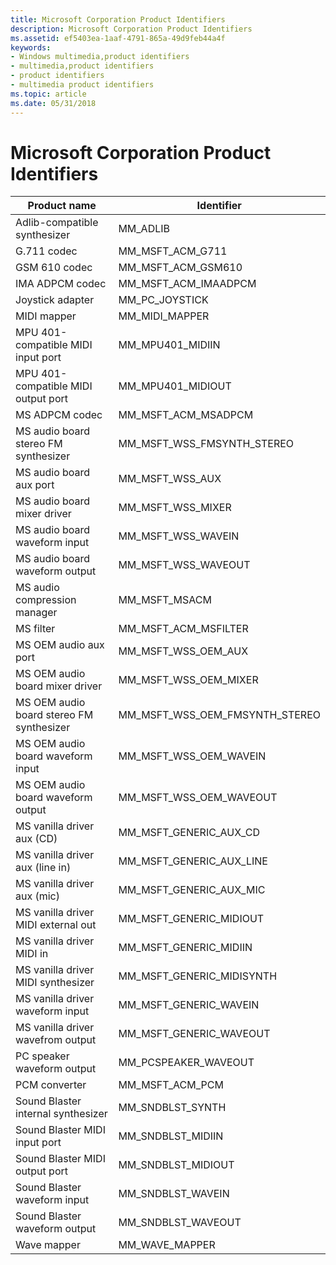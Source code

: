 ```yaml
---
title: Microsoft Corporation Product Identifiers
description: Microsoft Corporation Product Identifiers
ms.assetid: ef5403ea-1aaf-4791-865a-49d9feb44a4f
keywords:
- Windows multimedia,product identifiers
- multimedia,product identifiers
- product identifiers
- multimedia product identifiers
ms.topic: article
ms.date: 05/31/2018
---
```


# Microsoft Corporation Product Identifiers



| Product name                             | Identifier                          |
|------------------------------------------|-------------------------------------|
| Adlib-compatible synthesizer             | MM\_ADLIB                           |
| G.711 codec                              | MM\_MSFT\_ACM\_G711                 |
| GSM 610 codec                            | MM\_MSFT\_ACM\_GSM610               |
| IMA ADPCM codec                          | MM\_MSFT\_ACM\_IMAADPCM             |
| Joystick adapter                         | MM\_PC\_JOYSTICK                    |
| MIDI mapper                              | MM\_MIDI\_MAPPER                    |
| MPU 401-compatible MIDI input port       | MM\_MPU401\_MIDIIN                  |
| MPU 401-compatible MIDI output port      | MM\_MPU401\_MIDIOUT                 |
| MS ADPCM codec                           | MM\_MSFT\_ACM\_MSADPCM              |
| MS audio board stereo FM synthesizer     | MM\_MSFT\_WSS\_FMSYNTH\_STEREO      |
| MS audio board aux port                  | MM\_MSFT\_WSS\_AUX                  |
| MS audio board mixer driver              | MM\_MSFT\_WSS\_MIXER                |
| MS audio board waveform input            | MM\_MSFT\_WSS\_WAVEIN               |
| MS audio board waveform output           | MM\_MSFT\_WSS\_WAVEOUT              |
| MS audio compression manager             | MM\_MSFT\_MSACM                     |
| MS filter                                | MM\_MSFT\_ACM\_MSFILTER             |
| MS OEM audio aux port                    | MM\_MSFT\_WSS\_OEM\_AUX             |
| MS OEM audio board mixer driver          | MM\_MSFT\_WSS\_OEM\_MIXER           |
| MS OEM audio board stereo FM synthesizer | MM\_MSFT\_WSS\_OEM\_FMSYNTH\_STEREO |
| MS OEM audio board waveform input        | MM\_MSFT\_WSS\_OEM\_WAVEIN          |
| MS OEM audio board waveform output       | MM\_MSFT\_WSS\_OEM\_WAVEOUT         |
| MS vanilla driver aux (CD)               | MM\_MSFT\_GENERIC\_AUX\_CD          |
| MS vanilla driver aux (line in)          | MM\_MSFT\_GENERIC\_AUX\_LINE        |
| MS vanilla driver aux (mic)              | MM\_MSFT\_GENERIC\_AUX\_MIC         |
| MS vanilla driver MIDI external out      | MM\_MSFT\_GENERIC\_MIDIOUT          |
| MS vanilla driver MIDI in                | MM\_MSFT\_GENERIC\_MIDIIN           |
| MS vanilla driver MIDI synthesizer       | MM\_MSFT\_GENERIC\_MIDISYNTH        |
| MS vanilla driver waveform input         | MM\_MSFT\_GENERIC\_WAVEIN           |
| MS vanilla driver wavefrom output        | MM\_MSFT\_GENERIC\_WAVEOUT          |
| PC speaker waveform output               | MM\_PCSPEAKER\_WAVEOUT              |
| PCM converter                            | MM\_MSFT\_ACM\_PCM                  |
| Sound Blaster internal synthesizer       | MM\_SNDBLST\_SYNTH                  |
| Sound Blaster MIDI input port            | MM\_SNDBLST\_MIDIIN                 |
| Sound Blaster MIDI output port           | MM\_SNDBLST\_MIDIOUT                |
| Sound Blaster waveform input             | MM\_SNDBLST\_WAVEIN                 |
| Sound Blaster waveform output            | MM\_SNDBLST\_WAVEOUT                |
| Wave mapper                              | MM\_WAVE\_MAPPER                    |



 

 

 




